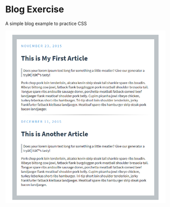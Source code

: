 # Blog Exercise
A simple blog example to practice CSS

![](https://github.com/JasonHassold/WebDevBootcamp/blob/master/BlogExercise/Screenshots/capture.PNG)
